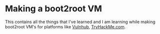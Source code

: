 # Making a boot2root VM

This contains all the things that I've learned and I am learning while making boot2root VM's for platforms like [Vulnhub](https://www.vulnhub.com/), [TryHackMe.com](https://tryhackme.com/).
